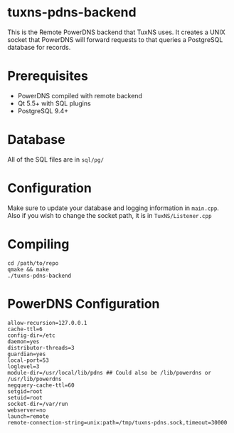# tuxns-pdns-backend
This is the Remote PowerDNS backend that TuxNS uses.  It creates a UNIX socket that PowerDNS will forward requests to that queries a PostgreSQL database for records.

# Prerequisites
- PowerDNS compiled with remote backend
- Qt 5.5+ with SQL plugins
- PostgreSQL 9.4+

# Database
All of the SQL files are in ```sql/pg/```

# Configuration
Make sure to update your database and logging information in ```main.cpp```.  Also if you wish to change the socket path, it is in ```TuxNS/Listener.cpp```

# Compiling
```
cd /path/to/repo
qmake && make
./tuxns-pdns-backend
```

# PowerDNS Configuration
```
allow-recursion=127.0.0.1
cache-ttl=6
config-dir=/etc
daemon=yes
distributor-threads=3
guardian=yes
local-port=53
loglevel=3
module-dir=/usr/local/lib/pdns ## Could also be /lib/powerdns or /usr/lib/powerdns
negquery-cache-ttl=60
setgid=root
setuid=root
socket-dir=/var/run
webserver=no
launch=remote
remote-connection-string=unix:path=/tmp/tuxns-pdns.sock,timeout=30000
```
